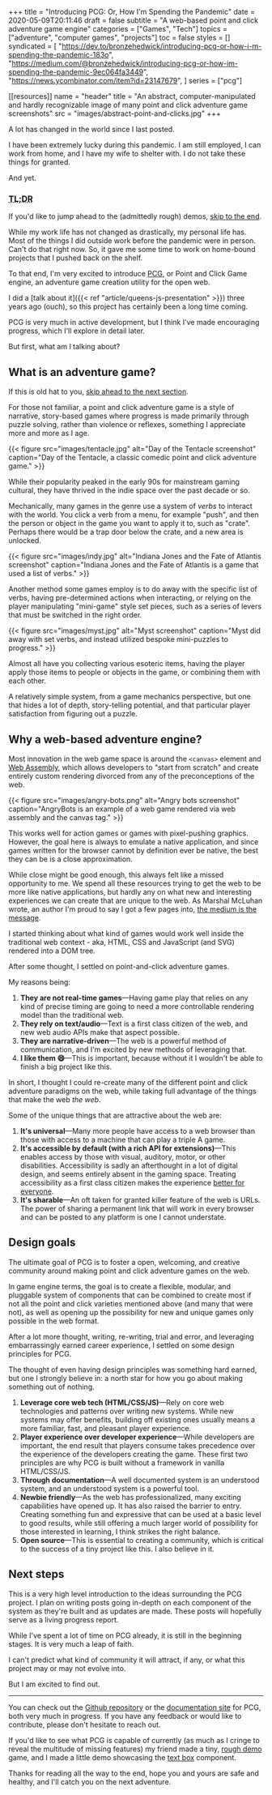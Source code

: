 +++
title = "Introducing PCG: Or, How I'm Spending the Pandemic"
date = 2020-05-09T20:11:46
draft = false
subtitle = "A web-based point and click adventure game engine"
categories = ["Games", "Tech"]
topics = ["adventure", "computer games", "projects"]
toc = false
styles = []
syndicated = [
  "https://dev.to/bronzehedwick/introducing-pcg-or-how-i-m-spending-the-pandemic-183o",
  "https://medium.com/@bronzehedwick/introducing-pcg-or-how-im-spending-the-pandemic-9ec064fa3449",
  "https://news.ycombinator.com/item?id=23147679",
]
series = ["pcg"]

[[resources]]
  name = "header"
  title = "An abstract, computer-manipulated and hardly recognizable image of many point and click adventure game screenshots"
  src = "images/abstract-point-and-clicks.jpg"
+++

A lot has changed in the world since I last posted.

I have been extremely lucky during this pandemic. I am still employed,
I can work from home, and I have my wife to shelter with. I do not take
these things for granted.

And yet.

<!--more-->

<aside>
<h3><abbr title="Too long, didn't read">TL;DR<abbr></h3>
<p>If you'd like to jump ahead to the (admittedly rough) demos, <a href="#the-end">skip to the end</a>.</p> 
</aside>

While my work life has not changed as drastically, my personal life
has. Most of the things I did outside work before the pandemic were in
person. Can't do that right now. So, it gave me some time to work on
home-bound projects that I pushed back on the shelf.

To that end, I'm very excited to introduce [PCG][pcg-repo], or Point and
Click Game engine, an adventure game creation utility for the open web.

I did a [talk about it]({{< ref "article/queens-js-presentation" >}})
three years ago (ouch), so this project has certainly been a long time
coming.

PCG is very much in active development, but I think I've made
encouraging progress, which I'll explore in detail later.

But first, what am I talking about?

## What is an adventure game?

If this is old hat to you, [skip ahead to the next
section](#why-a-web-based-adventure-engine).

For those not familiar, a point and click adventure game is a style of
narrative, story-based games where progress is made primarily through
puzzle solving, rather than violence or reflexes, something I appreciate
more and more as I age.

{{< figure src="images/tentacle.jpg" alt="Day of the Tentacle screenshot" caption="Day of the Tentacle, a classic comedic point and click adventure game." >}}

While their popularity peaked in the early 90s for mainstream gaming
cultural, they have thrived in the indie space over the past decade or
so.

Mechanically, many games in the genre use a system of *verbs* to
interact with the world. You click a verb from a menu, for example
"push", and then the person or object in the game you want to apply it
to, such as "crate". Perhaps there would be a trap door below the crate,
and a new area is unlocked.

{{< figure src="images/indy.jpg" alt="Indiana Jones and the Fate of Atlantis screenshot" caption="Indiana Jones and the Fate of Atlantis is a game that used a list of verbs." >}}

Another method some games employ is to do away with the specific list of
verbs, having pre-determined actions when interacting, or relying on the
player manipulating "mini-game" style set pieces, such as a series of
levers that must be switched in the right order.

{{< figure src="images/myst.jpg" alt="Myst screenshot" caption="Myst did away with set verbs, and instead utilized bespoke mini-puzzles to progress." >}}

Almost all have you collecting various esoteric items, having the player
apply those items to people or objects in the game, or combining them
with each other.

A relatively simple system, from a game mechanics perspective, but one
that hides a lot of depth, story-telling potential, and that particular
player satisfaction from figuring out a puzzle.

## Why a web-based adventure engine?

Most innovation in the web game space is around the `<canvas>`
element and [Web Assembly], which allows developers to "start from
scratch" and create entirely custom rendering divorced from any of
the preconceptions of the web.

{{< figure src="images/angry-bots.png" alt="Angry bots screenshot" caption="AngryBots is an example of a web game rendered via web assembly and the canvas tag." >}}

This works well for action games or games with pixel-pushing graphics.
However, the goal here is always to emulate a native application, and
since games written for the browser cannot by definition ever be native,
the best they can be is a close approximation.

While close might be good enough, this always felt like a missed
opportunity to me. We spend all these resources trying to get the web
to be more like native applications, but hardly any on what new and
interesting experiences we can create that are unique to the web. As
Marshal McLuhan wrote, an author I'm proud to say I got a few pages
into, [the medium is the message].

I started thinking about what kind of games would work well inside
the traditional web context - aka, HTML, CSS and JavaScript (and SVG)
rendered into a DOM tree.

After some thought, I settled on point-and-click adventure games.

My reasons being:

1. **They are not real-time games**—Having game play that relies on any kind of precise timing are going to need a more controllable rendering model than the traditional web.
2. **They rely on text/audio**—Text is a first class citizen of the web, and new web audio APIs make that aspect possible.
3. **They are narrative-driven**—The web is a powerful method of communication, and I'm excited by new methods of leveraging that.
4. **I like them :smile:**—This is important, because without it I wouldn't be able to finish a big project like this.

In short, I thought I could re-create many of the different point and
click adventure paradigms on the web, while taking full advantage of the
things that make the web *the web*.

Some of the unique things that are attractive about the web are:

1. **It's universal**—Many more people have access to a web browser
than those with access to a machine that can play a triple A game.
2. **It's accessible by default (with a rich API for extensions)**—This enables access by those with visual, auditory, motor, or other disabilities. Accessibility is sadly an afterthought in a lot of digital design, and seems entirely absent in the gaming space. Treating accessibility as a first class citizen makes the experience [better for everyone].
3. **It's sharable**—An oft taken for granted killer feature of the web is URLs. The power of sharing a permanent link that will work in every browser and can be posted to any platform is one I cannot understate.

## Design goals

The ultimate goal of PCG is to foster a open, welcoming, and creative
community around making point and click adventure games on the web.

In game engine terms, the goal is to create a flexible, modular, and
pluggable system of components that can be combined to create most if
not all the point and click varieties mentioned above (and many that
were not), as well as opening up the possibility for new and unique
games only possible in the web format.

After a lot more thought, writing, re-writing, trial and error, and
leveraging embarrassingly earned career experience, I settled on some
design principles for PCG.

The thought of even having design principles was something hard earned,
but one I strongly believe in: a north star for how you go about making
something out of nothing.

1. **Leverage core web tech (HTML/CSS/JS)**—Rely on core web technologies and patterns over writing new systems. While new systems may offer benefits, building off existing ones usually means a more familiar, fast, and pleasant player experience.
2. **Player experience over developer experience**—While developers are important, the end result that players consume takes precedence over the experience of the developers creating the game. These first two principles are why PCG is built without a framework in vanilla HTML/CSS/JS.
3. **Through documentation**—A well documented system is an understood system, and an understood system is a powerful tool.
4. **Newbie friendly**—As the web has professionalized, many exciting capabilities have opened up. It has also raised the barrier to entry. Creating something fun and expressive that can be used at a basic level to good results, while still offering a much larger world of possibility for those interested in learning, I think strikes the right balance.
5. **Open source**—This is essential to creating a community, which is critical to the success of a tiny project like this. I also believe in it.

## Next steps

This is a very high level introduction to the ideas surrounding the PCG
project. I plan on writing posts going in-depth on each component of
the system as they're built and as updates are made. These posts will
hopefully serve as a living progress report.

While I've spent a lot of time on PCG already, it is still in the
beginning stages. It is very much a leap of faith.

I can't predict what kind of community it will attract, if any, or what
this project may or may not evolve into.

But I am excited to find out.

---

<a name="the-end"></a>

You can check out the [Github repository] or the [documentation site]
for PCG, both very much in progress. If you have any feedback or would
like to contribute, please don't hesitate to reach out.

If you'd like to see what PCG is capable of currently (as much as I
cringe to reveal the multitude of missing features) my friend made a
tiny, [rough demo] game, and I made a little demo showcasing the [text
box] component.

Thanks for reading all the way to the end, hope you and yours are safe
and healthy, and I'll catch you on the next adventure.

[pcg-repo]: https://github.com/bronzehedwick/pcg
[pcg-docs]: https://pcg.readthedocs.io/en/latest/index.html
[the medium is the message]: https://en.wikipedia.org/wiki/The_medium_is_the_message
[Web Assembly]: https://webassembly.org/
[better for everyone]: http://www.mediaaccess.org.au/digitalaccessibilityservices/why-accessible-design-is-better-design/
[open source]: https://en.wikipedia.org/wiki/Open-source_software
[Github repository]: https://github.com/bronzehedwick/pcg
[documentation site]: https://pcg.readthedocs.io/en/latest/
[a gift]: http://www.redotheweb.com/2011/11/13/open-source-is-a-gift.html
[rough demo]: https://www.humbledemon.com/shmoes-escape/
[text box]: https://codepen.io/bronzehedwick/pen/RwWPKBg
